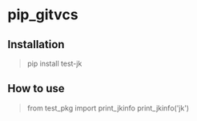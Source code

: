 # pip_gitvcs

## Installation
> pip install test-jk

## How to use
> from test_pkg import print_jkinfo
> print_jkinfo('jk')

